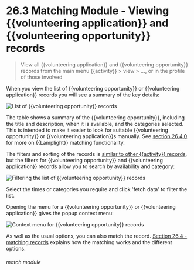# 26.3 Matching Module - Viewing {{volunteering application}} and {{volunteering opportunity}} records

> View all {{volunteering application}} and {{volunteering opportunity}} records from the main menu {{activity}} > view > ..., or in the profile of those involved

When you view the list of {{volunteering opportunity}} or {{volunteering application}} records you will see a summary of the key details:

![List of {{volunteering opportunity}} records](26.3.0a.PNG)

The table shows a summary of the {{volunteering opportunity}}, including the title and description, when it is available, and the categories selected.  This is intended to make it easier to look for suitable {{volunteering opportunity}} or {{volunteering application}}s manually.  See [section 26.4.0](/help/index/p/26.4) for more on {{Lamplight}} matching functionality.

The filters and sorting of the records is [similar to other {{activity}} records](/help/index/p/7.3), but the filters for {{volunteering opportunity}} and {{volunteering application}} records allow you to search by availability and category:

![Filtering the list of {{volunteering opportunity}} records](26.3.0b.PNG)

Select the times or categories you require and click 'fetch data' to filter the list.

Opening the menu for a {{volunteering opportunity}} or {{volunteering application}} gives the popup context menu:

![Context menu for {{volunteering opportunity}} records](26.3.0c.PNG)

As well as the usual options, you can also match the record.  [Section 26.4 - matching records](/help/index/p/26.4) explains how the matching works and the different options.

###### match module